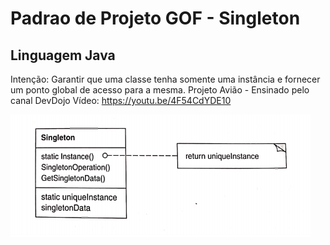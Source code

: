 # Padrao de Projeto GOF - Singleton
## Linguagem Java

Intenção: Garantir que uma classe tenha somente uma instância e fornecer um ponto global de acesso para a mesma.
Projeto Avião - Ensinado pelo canal DevDojo  Vídeo: https://youtu.be/4F54CdYDE10

![Estrutura Singleton](https://github.com/camimassaneiro/Padr-o-Projeto-GOF---Singleton/blob/master/estrutura%20singleton.PNG)

